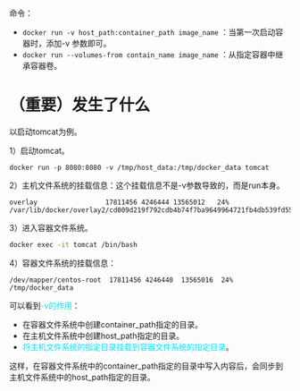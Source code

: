 
命令：
- `docker run -v host_path:container_path image_name` ：当第一次启动容器时，添加-v 参数即可。
- `docker run --volumes-from contain_name image_name` ：从指定容器中继承容器卷。





# （重要）发生了什么

以启动tomcat为例。

1）启动tomcat。
```
docker run -p 8080:8080 -v /tmp/host_data:/tmp/docker_data tomcat
```
2）主机文件系统的挂载信息：这个挂载信息不是-v参数导致的，而是run本身。
```text
overlay                 17811456 4246444 13565012   24% /var/lib/docker/overlay2/cd009d219f792cdb4b74f7ba9649964721fb4db539fd55abb553b0d05e0ad8be/merged
```
3）进入容器文件系统。
```bash
docker exec -it tomcat /bin/bash
```
4）容器文件系统的挂载信息：
```text
/dev/mapper/centos-root  17811456 4246440  13565016  24% /tmp/docker_data
```
可以看到<font color="00E0FF">-v的作用</font>：
- 在容器文件系统中创建container_path指定的目录。
- 在主机文件系统中创建host_path指定的目录。
- <font color="00E0FF">将主机文件系统的指定目录挂载到容器文件系统的指定目录</font>。

这样，在容器文件系统中的container_path指定的目录中写入内容后，会同步到主机文件系统中的host_path指定的目录。

